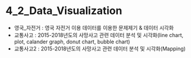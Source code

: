 # 4_2_Data_Visualization

- 영국_자전거 : 영국 자전거 이용 데이터를 이용한 문제제기 & 데이터 시각화
- 교통사고 : 2015-2018년도의 사망사고 관련 데이터 분석 및 시각화(line chart, plot, calander graph, donut chart, bubble chart)
- 교통사고2 : 2015-2018년도의 사망사고 관련 데이터 분석 및 시각화(Mapping)
